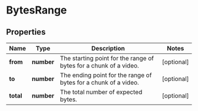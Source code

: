 
# BytesRange

## Properties

Name | Type | Description | Notes
------------ | ------------- | ------------- | -------------
**from** | **number** | The starting point for the range of bytes for a chunk of a video. |  [optional]
**to** | **number** | The ending point for the range of bytes for a chunk of a video. |  [optional]
**total** | **number** | The total number of expected bytes. |  [optional]



